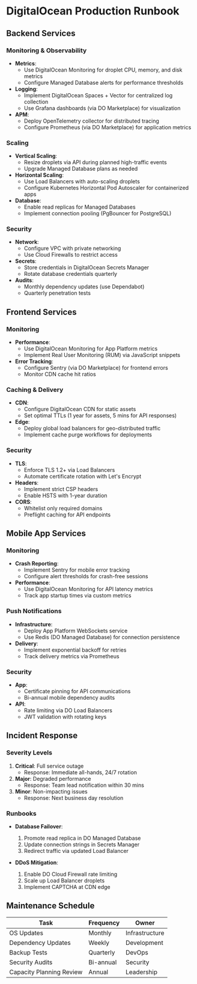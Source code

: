 # DigitalOcean Production Runbook

## Backend Services

### Monitoring & Observability
- **Metrics**: 
  - Use DigitalOcean Monitoring for droplet CPU, memory, and disk metrics
  - Configure Managed Database alerts for performance thresholds
- **Logging**:
  - Implement DigitalOcean Spaces + Vector for centralized log collection
  - Use Grafana dashboards (via DO Marketplace) for visualization
- **APM**:
  - Deploy OpenTelemetry collector for distributed tracing
  - Configure Prometheus (via DO Marketplace) for application metrics

### Scaling
- **Vertical Scaling**:
  - Resize droplets via API during planned high-traffic events
  - Upgrade Managed Database plans as needed
- **Horizontal Scaling**:
  - Use Load Balancers with auto-scaling droplets
  - Configure Kubernetes Horizontal Pod Autoscaler for containerized apps
- **Database**:
  - Enable read replicas for Managed Databases
  - Implement connection pooling (PgBouncer for PostgreSQL)

### Security
- **Network**:
  - Configure VPC with private networking
  - Use Cloud Firewalls to restrict access
- **Secrets**:
  - Store credentials in DigitalOcean Secrets Manager
  - Rotate database credentials quarterly
- **Audits**:
  - Monthly dependency updates (use Dependabot)
  - Quarterly penetration tests

## Frontend Services

### Monitoring
- **Performance**:
  - Use DigitalOcean Monitoring for App Platform metrics
  - Implement Real User Monitoring (RUM) via JavaScript snippets
- **Error Tracking**:
  - Configure Sentry (via DO Marketplace) for frontend errors
  - Monitor CDN cache hit ratios

### Caching & Delivery
- **CDN**:
  - Configure DigitalOcean CDN for static assets
  - Set optimal TTLs (1 year for assets, 5 mins for API responses)
- **Edge**:
  - Deploy global load balancers for geo-distributed traffic
  - Implement cache purge workflows for deployments

### Security
- **TLS**:
  - Enforce TLS 1.2+ via Load Balancers
  - Automate certificate rotation with Let's Encrypt
- **Headers**:
  - Implement strict CSP headers
  - Enable HSTS with 1-year duration
- **CORS**:
  - Whitelist only required domains
  - Preflight caching for API endpoints

## Mobile App Services

### Monitoring
- **Crash Reporting**:
  - Implement Sentry for mobile error tracking
  - Configure alert thresholds for crash-free sessions
- **Performance**:
  - Use DigitalOcean Monitoring for API latency metrics
  - Track app startup times via custom metrics

### Push Notifications
- **Infrastructure**:
  - Deploy App Platform WebSockets service
  - Use Redis (DO Managed Database) for connection persistence
- **Delivery**:
  - Implement exponential backoff for retries
  - Track delivery metrics via Prometheus

### Security
- **App**:
  - Certificate pinning for API communications
  - Bi-annual mobile dependency audits
- **API**:
  - Rate limiting via DO Load Balancers
  - JWT validation with rotating keys

## Incident Response

### Severity Levels
1. **Critical**: Full service outage
   - Response: Immediate all-hands, 24/7 rotation
2. **Major**: Degraded performance
   - Response: Team lead notification within 30 mins
3. **Minor**: Non-impacting issues
   - Response: Next business day resolution

### Runbooks
- **Database Failover**:
  1. Promote read replica in DO Managed Database
  2. Update connection strings in Secrets Manager
  3. Redirect traffic via updated Load Balancer

- **DDoS Mitigation**:
  1. Enable DO Cloud Firewall rate limiting
  2. Scale up Load Balancer droplets
  3. Implement CAPTCHA at CDN edge

## Maintenance Schedule

| Task                      | Frequency  | Owner         |
|---------------------------|------------|---------------|
| OS Updates                | Monthly    | Infrastructure|
| Dependency Updates        | Weekly     | Development   |
| Backup Tests              | Quarterly  | DevOps        |
| Security Audits           | Bi-annual  | Security      |
| Capacity Planning Review  | Annual     | Leadership    |

